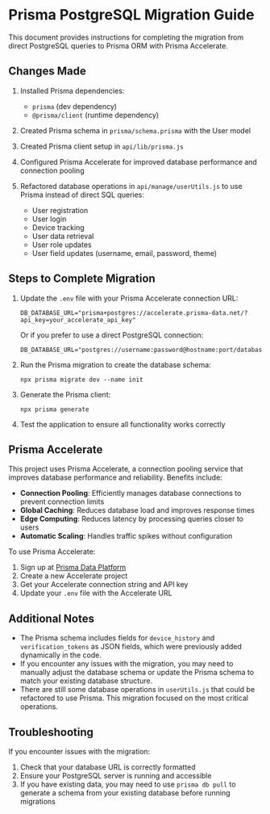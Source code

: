 # Prisma PostgreSQL Migration Guide

This document provides instructions for completing the migration from direct PostgreSQL queries to Prisma ORM with Prisma Accelerate.

## Changes Made

1. Installed Prisma dependencies:
   - `prisma` (dev dependency)
   - `@prisma/client` (runtime dependency)

2. Created Prisma schema in `prisma/schema.prisma` with the User model

3. Created Prisma client setup in `api/lib/prisma.js`

4. Configured Prisma Accelerate for improved database performance and connection pooling

5. Refactored database operations in `api/manage/userUtils.js` to use Prisma instead of direct SQL queries:
   - User registration
   - User login
   - Device tracking
   - User data retrieval
   - User role updates
   - User field updates (username, email, password, theme)

## Steps to Complete Migration

1. Update the `.env` file with your Prisma Accelerate connection URL:
   ```
   DB_DATABASE_URL="prisma+postgres://accelerate.prisma-data.net/?api_key=your_accelerate_api_key"
   ```

   Or if you prefer to use a direct PostgreSQL connection:
   ```
   DB_DATABASE_URL="postgres://username:password@hostname:port/database"
   ```

2. Run the Prisma migration to create the database schema:
   ```
   npx prisma migrate dev --name init
   ```

3. Generate the Prisma client:
   ```
   npx prisma generate
   ```

4. Test the application to ensure all functionality works correctly

## Prisma Accelerate

This project uses Prisma Accelerate, a connection pooling service that improves database performance and reliability. Benefits include:

- **Connection Pooling**: Efficiently manages database connections to prevent connection limits
- **Global Caching**: Reduces database load and improves response times
- **Edge Computing**: Reduces latency by processing queries closer to users
- **Automatic Scaling**: Handles traffic spikes without configuration

To use Prisma Accelerate:

1. Sign up at [Prisma Data Platform](https://cloud.prisma.io/)
2. Create a new Accelerate project
3. Get your Accelerate connection string and API key
4. Update your `.env` file with the Accelerate URL

## Additional Notes

- The Prisma schema includes fields for `device_history` and `verification_tokens` as JSON fields, which were previously added dynamically in the code.
- If you encounter any issues with the migration, you may need to manually adjust the database schema or update the Prisma schema to match your existing database structure.
- There are still some database operations in `userUtils.js` that could be refactored to use Prisma. This migration focused on the most critical operations.

## Troubleshooting

If you encounter issues with the migration:

1. Check that your database URL is correctly formatted
2. Ensure your PostgreSQL server is running and accessible
3. If you have existing data, you may need to use `prisma db pull` to generate a schema from your existing database before running migrations
